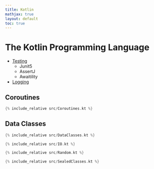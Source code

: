 ```yaml
---
title: Kotlin
mathjax: true
layout: default
toc: true
---
```



# The Kotlin Programming Language


* [Testing](Testing.html)
    * Junit5
    * AssertJ
    * Awaitility
* [Logging](Logging.html)



## Coroutines

```kotlin
{% include_relative src/Coroutines.kt %}
```


## Data Classes

```kotlin
{% include_relative src/DataClasses.kt %}
```

```kotlin
{% include_relative src/IO.kt %}
```

```kotlin
{% include_relative src/Random.kt %}
```

```kotlin
{% include_relative src/SealedClasses.kt %}
```


